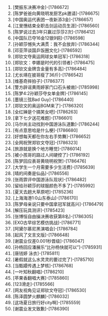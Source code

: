 
1. [樊振东决赛冲金]-[1786672]
1. [陈梦爸爸向黄晓明发厨艺pk邀请]-[1786675]
1. [中国奥运代表团一夜新添3金]-[1786657]
1. [江旻憓结束全职击剑运动员生涯]-[1786560]
1. [陈梦说过去3年只赢过莎莎2次]-[1786412]
1. [中国队已夺16金12银9铜]-[1786598]
1. [孙颖莎憾失大满贯：我不会放弃]-[1786344]
1. [邓亚萍谈国乒饭圈文化]-[1786592]
1. [郑钦文夺奥运网球女单冠军]-[1786318]
1. [郑钦文：李娜是时代的引领者]-[1786475]
1. [郑钦文金牌含金量有多高]-[1786484]
1. [尤长靖在披哥瘦了36斤]-[1786542]
1. [维基奇摔拍子]-[1786377]
1. [警方辟谣黄雨婷家门口石头被凿]-[1785998]
1. [陈梦4:2孙颖莎夺女单金牌]-[1786145]
1. [墨镜三弦Bad Guy]-[1786440]
1. [郑钦文的奥运BGM来了]-[1786320]
1. [全红婵是个搞笑女吧]-[1786263]
1. [拿下七夕送花难题]-[1786601]
1. [马尔尚主动找到中国游泳队道歉]-[1786244]
1. [有点意思哈是什么梗]-[1786680]
1. [好想每天都在你左右手势舞]-[1786652]
1. [全网祝贺郑钦文夺冠]-[1786323]
1. [旅游就是换个地方睡觉]-[1786014]
1. [被小孩哥的路过人间硬控了]-[1786192]
1. [陈梦回应表哥黄晓明祝贺]-[1786476]
1. [大学生一个月需要多少生活费]-[1785639]
1. [晴的间奏是仙品]-[1786556]
1. [张雨霏评中国游泳队现状]-[1786482]
1. [留给孙颖莎的球服颜色不多了]-[1785992]
1. [夏天去趟大草原吧]-[1785236]
1. [上海海港1:0山东泰山]-[1786170]
1. [陈梦母亲说只要中国拿冠军就高兴]-[1786479]
1. [解压玩具测评]-[1785423]
1. [张博恒自由操决赛收获第8名]-[1786305]
1. [EXO古早综艺模仿挑战]-[1786771]
1. [阿黛尔慕尼黑演唱会]-[1786784]
1. [起风了文言文版]-[1786648]
1. [谢震业仅差0.001秒晋级]-[1786047]
1. [孙杨回应潘展乐“比孙杨快就可以”]-[1785931]
1. [唐钱婷 泳衣]-[1785811]
1. [暑假就这么水灵灵的要过完了]-[1785710]
1. [当甄嬛传遇上梦核]-[1786768]
1. [一叶知秋翻唱]-[1786210]
1. [苹果香翻唱大赛]-[1785860]
1. [123滑走]-[1785566]
1. [网友视角见证郑钦文夺冠]-[1786530]
1. [陈泽圆梦火麒麟]-[1786032]
1. [这场夏日旅行好city啊]-[1785559]
1. [谢震业发文致歉]-[1786390]